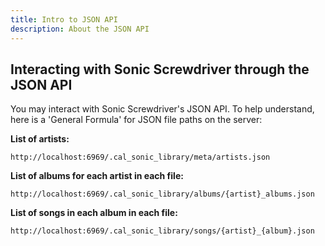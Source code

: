 ```yaml
---
title: Intro to JSON API
description: About the JSON API
---
```

## Interacting with Sonic Screwdriver through the JSON API
You may interact with Sonic Screwdriver's JSON API. To help understand, here is a 'General Formula' for JSON file paths on the server:

**List of artists:**

```http://localhost:6969/.cal_sonic_library/meta/artists.json```

**List of albums for each artist in each file:**

```http://localhost:6969/.cal_sonic_library/albums/{artist}_albums.json```

**List of songs in each album in each file:**

```http://localhost:6969/.cal_sonic_library/songs/{artist}_{album}.json```
